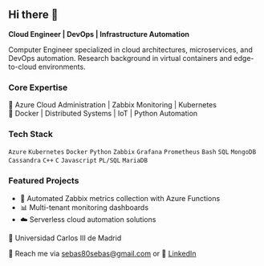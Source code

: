 ## Hi there 👋

**Cloud Engineer | DevOps | Infrastructure Automation**

Computer Engineer specialized in cloud architectures, microservices, and DevOps automation. 
Research background in virtual containers and edge-to-cloud environments.

### Core Expertise
🔹 Azure Cloud Administration | Zabbix Monitoring | Kubernetes  
🔹 Docker | Distributed Systems | IoT | Python Automation

### Tech Stack
`Azure` `Kubernetes` `Docker` `Python` `Zabbix` `Grafana` `Prometheus` `Bash` 
`SQL` `MongoDB` `Cassandra` `C++` `C` `Javascript` `PL/SQL` `MariaDB`

### Featured Projects
- 🔄 Automated Zabbix metrics collection with Azure Functions
- 📊 Multi-tenant monitoring dashboards
- ☁️ Serverless cloud automation solutions
  
📍 Universidad Carlos III de Madrid 

📧 Reach me via sebas80sebas@gmail.com or 🔗 [LinkedIn](https://www.linkedin.com/in/iván-sebastián-loor-weir-386305271)
